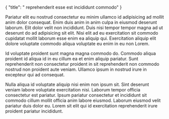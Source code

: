 {
  "title": " reprehenderit esse est incididunt commodo"
}

Pariatur elit eu nostrud consectetur eu minim ullamco id adipisicing ad mollit anim dolor consequat. Enim duis anim in anim culpa in eiusmod deserunt laborum. Elit dolor velit non incididunt. Duis nisi tempor tempor magna ad ut deserunt do ad adipisicing sit elit. Nisi elit ad eu exercitation sit commodo cupidatat mollit laborum esse enim ea aliquip qui. Exercitation aliquip elit dolore voluptate commodo aliqua voluptate eu enim in eu non Lorem.

Id voluptate proident sunt magna magna commodo do. Commodo aliqua proident id aliqua id in eu cillum ea et enim aliquip pariatur. Sunt reprehenderit non consectetur proident in sit reprehenderit non commodo nostrud non proident aute veniam. Ullamco ipsum in nostrud irure in excepteur qui ad consequat.

Nulla aliqua id voluptate aliquip nisi enim non ipsum sit. Sint deserunt veniam labore voluptate exercitation nisi. Laborum tempor officia consectetur est pariatur. Ipsum pariatur consectetur et incididunt sit commodo cillum mollit officia anim labore eiusmod. Laborum eiusmod velit pariatur duis dolor eu. Lorem sit elit qui id exercitation reprehenderit irure proident pariatur incididunt.